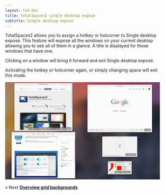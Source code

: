 ```yaml
---
layout: ts2-doc
title: TotalSpaces2 single desktop exposé
subtitle: Single desktop exposé
---
```


TotalSpaces2 allows you to assign a hotkey or hotcorner to Single desktop exposé. This feature will expose all the windows on your current desktop allowing you to see all of them in a glance. A title is displayed for those windows that have one.

Clicking on a window will bring it forward and exit Single desktop exposé.

Activating the hotkey or hotcorner again, or simply changing space will exit this mode.

<img src="/images/single-expose.png">

&raquo; Next [**Overview grid backgrounds**](/overview-backgrounds2)
